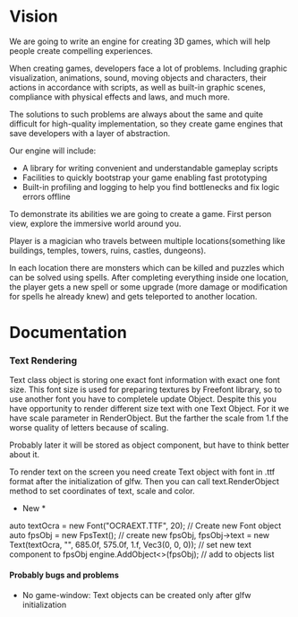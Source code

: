 # Vision

We are going to write an engine for creating 3D games, which will help people create compelling experiences. 

When creating games, developers face a lot of problems. Including graphic visualization, animations, sound, moving objects and characters, their actions in accordance with scripts, as well as built-in graphic scenes, compliance with physical effects and laws, and much more.

The solutions to such problems are always about the same and quite difficult for high-quality implementation, so they create game engines that save developers with a layer of abstraction.

Our engine will include:

- A library for writing convenient and understandable gameplay scripts
- Facilities to quickly bootstrap your game enabling fast prototyping
- Built-in profiling and logging to help you find bottlenecks and fix logic errors offline

To demonstrate its abilities we are going to create a game. First person view, explore the immersive world around you.

Player is a magician who travels between multiple locations(something like buildings, temples, towers, ruins, castles, dungeons).

In each location there are monsters which can be killed and puzzles which can be solved using spells. After completing everything inside one location, the player gets a new spell or some upgrade (more damage or modification for spells he already knew) and gets teleported to another location.

# Documentation

### Text Rendering
Text class object is storing one exact font information with exact one font size. This font size is used for preparing textures by Freefont library, so to use another font you have to completele update Object. Despite this you have opportunity to render different size text with one Text Object. For it we have scale parameter in RenderObject. But the farther the scale from 1.f the worse quality of letters because of scaling. 

Probably later it will be stored as object component, but have to think better about it.

To render text on the screen you need create Text object with font in .ttf format after the initialization of glfw. Then you can call text.RenderObject method to set coordinates of text, scale and color.

* New *

auto textOcra = new Font("OCRAEXT.TTF", 20); // Create new Font object
auto fpsObj = new FpsText(); // create new fpsObj,
fpsObj->text = new Text(textOcra, "", 685.0f, 575.0f, 1.f, Vec3(0, 0, 0)); // set new text component to fpsObj
engine.AddObject<>(fpsObj); // add to objects list

#### Probably bugs and problems
+ No game-window: Text objects can be created only after glfw initialization
